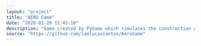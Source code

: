 ```yaml
---
layout: "project"
title: "AERO Game"
date: "2020-03-28 11:45:10"
description: "Game created by PyGame which simulates the construction and launch of a rocket."
source: "https://github.com/iamlucassantos/AeroGame"
---
```



